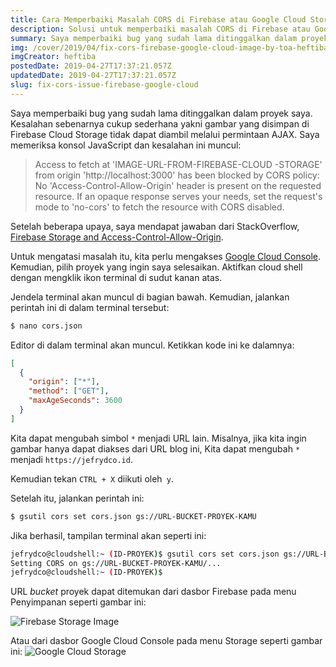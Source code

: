 ```yaml
---
title: Cara Memperbaiki Masalah CORS di Firebase atau Google Cloud Storage
description: Solusi untuk memperbaiki masalah CORS di Firebase atau Google Cloud Storage
summary: Saya memperbaiki bug yang sudah lama ditinggalkan dalam proyek saya. Kesalahan sebenarnya cukup sederhana yakni, gambar yang disimpan di Firebase Cloud Storage tidak dapat diambil melalui permintaan AJAX.
img: /cover/2019/04/fix-cors-firebase-google-cloud-image-by-toa-heftiba.jpg
imgCreator: heftiba
postedDate: 2019-04-27T17:37:21.057Z
updatedDate: 2019-04-27T17:37:21.057Z
slug: fix-cors-issue-firebase-google-cloud
---
```


Saya memperbaiki bug yang sudah lama ditinggalkan dalam proyek saya. Kesalahan sebenarnya cukup sederhana yakni gambar yang disimpan di Firebase Cloud Storage tidak dapat diambil melalui permintaan AJAX. Saya memeriksa konsol JavaScript dan kesalahan ini muncul:

> Access to fetch at 'IMAGE-URL-FROM-FIREBASE-CLOUD -STORAGE' from origin 'http://localhost:3000' has been blocked by CORS policy: No 'Access-Control-Allow-Origin' header is present on the requested resource. If an opaque response serves your needs, set the request's mode to 'no-cors' to fetch the resource with CORS disabled.

Setelah beberapa upaya, saya mendapat jawaban dari StackOverflow, [Firebase Storage and Access-Control-Allow-Origin](https://stackoverflow.com/a/37765371/7711812).

Untuk mengatasi masalah itu, kita perlu mengakses [Google Cloud Console](https://console.cloud.google.com/home/dashboard). Kemudian, pilih proyek yang ingin saya selesaikan. Aktifkan cloud shell dengan mengklik ikon terminal di sudut kanan atas.

Jendela terminal akan muncul di bagian bawah. Kemudian, jalankan perintah ini di dalam terminal tersebut:

```bash
$ nano cors.json
```

Editor di dalam terminal akan muncul. Ketikkan kode ini ke dalamnya:

```json
[
  {
    "origin": ["*"],
    "method": ["GET"],
    "maxAgeSeconds": 3600
  }
]
```

Kita dapat mengubah simbol `*` menjadi URL lain. Misalnya, jika kita ingin gambar hanya dapat diakses dari URL blog ini, Kita dapat mengubah `*` menjadi `https://jefrydco.id`.

Kemudian tekan `CTRL + X` diikuti oleh` y`.

Setelah itu, jalankan perintah ini:

```bash
$ gsutil cors set cors.json gs://URL-BUCKET-PROYEK-KAMU
```

Jika berhasil, tampilan terminal akan seperti ini:

```bash
jefrydco@cloudshell:~ (ID-PROYEK)$ gsutil cors set cors.json gs://URL-BUCKET-PROYEK-KAMU
Setting CORS on gs://URL-BUCKET-PROYEK-KAMU/...
jefrydco@cloudshell:~ (ID-PROYEK)$
```

URL _bucket_ proyek dapat ditemukan dari dasbor Firebase pada menu Penyimpanan seperti gambar ini:

![Firebase Storage Image](/content/2019/04/firebase-storage-image-by-jefrydco.jpg)

Atau dari dasbor Google Cloud Console pada menu Storage seperti gambar ini:
![Google Cloud Storage](/content/2019/04/google-cloud-storage-image-by-jefrydco.jpg)
